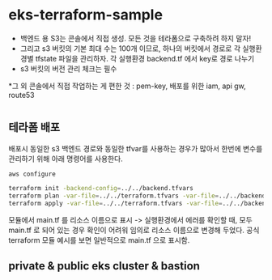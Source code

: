 # eks-terraform-sample 


- 백엔드 용 S3는 콘솔에서 직접 생성. 모든 것을 테라폼으로 구축하려 하지 말자!
- 그리고 s3 버킷의 기본 최대 수는 100개 이므로, 하나의 버킷에서 경로로 각 실행환경별 tfstate 파일을 관리하자. 각 실행환경 backend.tf 에서 key로 경로 나누기
- s3 버킷의 버전 관리 체크는 필수

*그 외 콘솔에서 직접 작업하는 게 편한 것 : pem-key, 배포를 위한 iam, api gw, route53 
#

## 테라폼 배포
배포시 동일한 s3 백엔드 경로와 동일한 tfvar를 사용하는 경우가 많아서 한번에 변수를 관리하기 위해 아래 명령어를 사용한다.

~~~ bash
aws configure

terraform init -backend-config=../../backend.tfvars
terraform plan -var-file=../../terraform.tfvars -var-file=../../backend.tfvars
terraform apply -var-file=../../terraform.tfvars -var-file=../../backend.tfvars -auto-approve
~~~


모듈에서 main.tf 를 리소스 이름으로 표시 -> 실행환경에서 에러를 확인할 때, 모두 main.tf 로 되어 있는 경우 확인이 어려워 임의로 리소스 이름으로 변경해 두었다. 공식 terraform 모듈 예시를 보면 일반적으로 main.tf 으로 표시함. 


## private & public eks cluster & bastion

